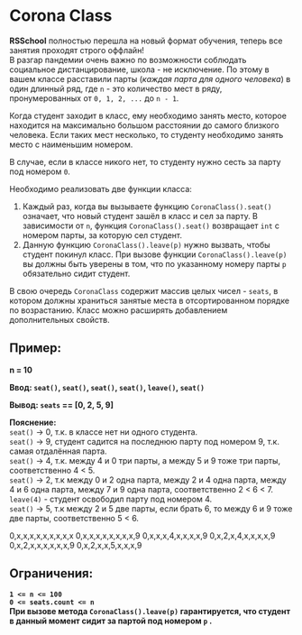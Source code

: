 # Corona Class

**RSSchool** полностью перешла на новый формат обучения, теперь все занятия проходят строго оффлайн!   
В разгар пандемии очень важно по возможности соблюдать социальное дистанцирование, школа - не исключение. По этому в вашем классе расставили парты (*каждая парта для одного человека*) в один длинный ряд, где `n` - это количество мест в ряду, пронумерованных от  `0, 1, 2, ...` до `n - 1`. 

Когда студент заходит в класс, ему необходимо занять место, которое находится на максимально большом расстоянии до самого близкого человека. Если таких мест несколько, то студенту необходимо занять место с наименьшим номером.

В случае, если в классе никого нет, то студенту нужно сесть за парту под номером `0`.

Необходимо реализовать две функции класса:
1)  Каждый раз, когда вы вызываете функцию `CoronaClass().seat()` означает, что новый студент зашёл в класс и сел за парту. В зависимости от `n`, функция `CoronaClass().seat()` возвращает `int` с номером парты, за которую сел студент.
2)  Данную функцию `CoronaClass().leave(p)` нужно вызвать, чтобы студент покинул класс. При вызове функции `CoronaClass().leave(p)`  вы должны быть уверены в том, что по указанному номеру парты `p` обязательно сидит студент.

В свою очередь `CoronaClass` содержит массив целых чисел - `seats`, в котором должны храниться занятые места в отсортированном порядке по возрастанию. Класс можно расширять добавлением  дополнительных свойств.

## Пример:

**n = 10**

**Ввод: `seat()`, `seat()`, `seat()`, `seat()`, `leave()`, `seat()`**

**Вывод: `seats` == [0, 2, 5, 9]**

**Пояснение:**  
`seat()` -> 0, т.к. в классе нет ни одного студента.  
`seat()` -> 9, студент садится на последнюю парту под номером 9, т.к. самая отдалённая парта.  
`seat()` -> 4, т.к. между 4 и 0 три парты, а между 5 и 9 тоже три парты, соответственно 4 < 5.  
`seat()` -> 2, т.к между 0 и 2 одна парта, между 2 и 4 одна парта, между 4 и 6 одна парта, между 7 и 9 одна парта, соответственно 2 < 6 < 7.  
`leave(4)` - студент освободил парту под номером 4.  
`seat()` -> 5,  т.к между 2 и 5 две парты, если брать 6, то между 6 и 9 тоже две парты, соответственно 5 < 6.  

0,x,x,x,x,x,x,x,x,x
0,x,x,x,x,x,x,x,x,9
0,x,x,x,4,x,x,x,x,9
0,x,2,x,4,x,x,x,x,9
0,x,2,x,x,x,x,x,x,9
0,x,2,x,x,5,x,x,x,9
## Ограничения:

**`1 <= n <= 100`**  
**`0 <= seats.count <= n`**  
**При вызове метода `CoronaClass().leave(p)` гарантируется, что студент в данный момент сидит за партой под номером `p` .**  

